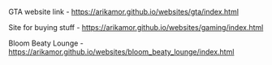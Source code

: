 GTA website link - https://arikamor.github.io/websites/gta/index.html


Site for buying stuff - https://arikamor.github.io/websites/gaming/index.html


Bloom Beaty Lounge -  https://arikamor.github.io/websites/bloom_beaty_lounge/index.html
